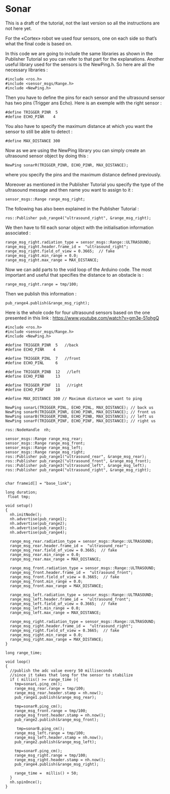 
# Sonar #

This is a draft of the tutorial, not the last version so all the instructions are not here yet.

For the «Cortex» robot we used four sensors, one on each side so that’s what the final code is based on.

In this code we are going to include the same libraries as shown in the Publisher Tutorial so you can refer to that part for the explanations.
Another useful library used for the sensors is the NewPing.h. So here are all the necessary libraries :
```
#include <ros.h>
#include <sensor_msgs/Range.h>
#include <NewPing.h>
```
Then you have to define the pins for each sensor and the ultrasound sensor has two pins (Trigger ans Echo). Here is an exemple with the right sensor :
```
#define TRIGGER_PINR  5
#define ECHO_PINR    4   
```
You also have to specify the maximum distance at which you want the sensor to still be able to detect :
```
#define MAX_DISTANCE 300
```
Now as we are using the NewPing library you can simply create an ultrasound sensor object by doing this :
```
NewPing sonarR(TRIGGER_PINR, ECHO_PINR, MAX_DISTANCE);
```
where you specify the pins and the maximum distance defined previously.

Moreover as mentioned in the Publisher Tutorial you specify the type of the ultrasound message and then name you want to assign to it :
```
sensor_msgs::Range range_msg_right;
```
The following has also been explained in the Publisher Tutorial :
```
ros::Publisher pub_range4("ultrasound_right", &range_msg_right);
```
We then have to fill each sonar object with the initialisation information associated :
```
range_msg_right.radiation_type = sensor_msgs::Range::ULTRASOUND;
range_msg_right.header.frame_id =  "ultrasound_right";
range_msg_right.field_of_view = 0.3665;  // fake
range_msg_right.min_range = 0.0;
range_msg_right.max_range = MAX_DISTANCE;
```
Now we can add parts to the void loop of the Arduino code. The most important and useful that specifies the distance to an obstacle is :
```
range_msg_right.range = tmp/100;
```
Then we publish this information :
```
pub_range4.publish(&range_msg_right);
```
Here is the whole code for four ultrasound sensors based on the one presented in this link :
<https://www.youtube.com/watch?v=gm3e-51ohgQ>

```
#include <ros.h>
#include <sensor_msgs/Range.h>
#include <NewPing.h>

#define TRIGGER_PINR  5   //back
#define ECHO_PINR    4   

#define TRIGGER_PINL  7   //front
#define ECHO_PINL     6  

#define TRIGGER_PINB  12   //left
#define ECHO_PINB     13 

#define TRIGGER_PINF  11   //right
#define ECHO_PINF     10 

#define MAX_DISTANCE 300 // Maximum distance we want to ping  

NewPing sonarL(TRIGGER_PINL, ECHO_PINL, MAX_DISTANCE); // back us 
NewPing sonarR(TRIGGER_PINR, ECHO_PINR, MAX_DISTANCE); // front us
NewPing sonarB(TRIGGER_PINB, ECHO_PINB, MAX_DISTANCE); // left us
NewPing sonarF(TRIGGER_PINF, ECHO_PINF, MAX_DISTANCE); // right us

ros::NodeHandle  nh;

sensor_msgs::Range range_msg_rear;
sensor_msgs::Range range_msg_front;
sensor_msgs::Range range_msg_left;
sensor_msgs::Range range_msg_right;
ros::Publisher pub_range1("ultrasound_rear", &range_msg_rear);
ros::Publisher pub_range2("ultrasound_front", &range_msg_front);
ros::Publisher pub_range3("ultrasound_left", &range_msg_left);
ros::Publisher pub_range4("ultrasound_right", &range_msg_right);
 

char frameid[] = "base_link";

long duration;
 float tmp;

void setup()
{
  nh.initNode();
  nh.advertise(pub_range1);
  nh.advertise(pub_range2);
  nh.advertise(pub_range3);
  nh.advertise(pub_range4);

  range_msg_rear.radiation_type = sensor_msgs::Range::ULTRASOUND;
  range_msg_rear.header.frame_id =  "ultrasound_rear";
  range_msg_rear.field_of_view = 0.3665;  // fake
  range_msg_rear.min_range = 0.0;
  range_msg_rear.max_range = MAX_DISTANCE;
  
  range_msg_front.radiation_type = sensor_msgs::Range::ULTRASOUND;
  range_msg_front.header.frame_id =  "ultrasound_front";
  range_msg_front.field_of_view = 0.3665;  // fake
  range_msg_front.min_range = 0.0;
  range_msg_front.max_range = MAX_DISTANCE; 
   
  range_msg_left.radiation_type = sensor_msgs::Range::ULTRASOUND;
  range_msg_left.header.frame_id =  "ultrasound_front";
  range_msg_left.field_of_view = 0.3665;  // fake
  range_msg_left.min_range = 0.0;
  range_msg_left.max_range = MAX_DISTANCE;  
  
  range_msg_right.radiation_type = sensor_msgs::Range::ULTRASOUND;
  range_msg_right.header.frame_id =  "ultrasound_right";
  range_msg_right.field_of_view = 0.3665;  // fake
  range_msg_right.min_range = 0.0;
  range_msg_right.max_range = MAX_DISTANCE;
}

long range_time;

void loop()
{
  //publish the adc value every 50 milliseconds
  //since it takes that long for the sensor to stabilize
  if ( millis() >= range_time ){
    tmp=sonarL.ping_cm();
    range_msg_rear.range = tmp/100;
    range_msg_rear.header.stamp = nh.now();
    pub_range1.publish(&range_msg_rear);

    tmp=sonarR.ping_cm();
    range_msg_front.range = tmp/100;
    range_msg_front.header.stamp = nh.now();
    pub_range2.publish(&range_msg_front);
    
     tmp=sonarB.ping_cm();
    range_msg_left.range = tmp/100;
    range_msg_left.header.stamp = nh.now();
    pub_range2.publish(&range_msg_left);

    tmp=sonarF.ping_cm();
    range_msg_right.range = tmp/100;
    range_msg_right.header.stamp = nh.now();
    pub_range4.publish(&range_msg_right);

    range_time =  millis() + 50;
  }
  nh.spinOnce();
}


```
